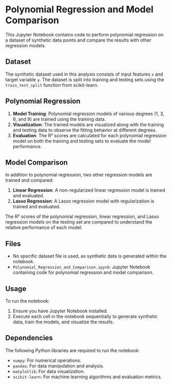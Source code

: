 # Polynomial Regression and Model Comparison

This Jupyter Notebook contains code to perform polynomial regression on a dataset of synthetic data points and compare the results with other regression models.

## Dataset

The synthetic dataset used in this analysis consists of input features `x` and target variable `y`. The dataset is split into training and testing sets using the `train_test_split` function from scikit-learn.

## Polynomial Regression

1. **Model Training**: Polynomial regression models of various degrees (1, 3, 6, and 9) are trained using the training data.
2. **Visualization**: The trained models are visualized along with the training and testing data to observe the fitting behavior at different degrees.
3. **Evaluation**: The R² scores are calculated for each polynomial regression model on both the training and testing sets to evaluate the model performance.

## Model Comparison

In addition to polynomial regression, two other regression models are trained and compared:

1. **Linear Regression**: A non-regularized linear regression model is trained and evaluated.
2. **Lasso Regression**: A Lasso regression model with regularization is trained and evaluated.

The R² scores of the polynomial regression, linear regression, and Lasso regression models on the testing set are compared to understand the relative performance of each model.

## Files

- No specific dataset file is used, as synthetic data is generated within the notebook.
- `Polynomial_Regression_and_Comparison.ipynb`: Jupyter Notebook containing code for polynomial regression and model comparison.

## Usage

To run the notebook:

1. Ensure you have Jupyter Notebook installed.
2. Execute each cell in the notebook sequentially to generate synthetic data, train the models, and visualize the results.

## Dependencies

The following Python libraries are required to run the notebook:

- `numpy`: For numerical operations.
- `pandas`: For data manipulation and analysis.
- `matplotlib`: For data visualization.
- `scikit-learn`: For machine learning algorithms and evaluation metrics.
